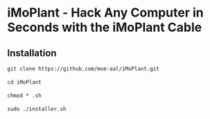 # iMoPlant - Hack Any Computer in Seconds with the iMoPlant Cable


## Installation

`git clone https://github.com/moe-aal/iMoPlant.git` </br>
</br>
`cd iMoPlant` </br>
</br>
`chmod * .sh` </br>
</br>
`sudo ./installer.sh` </br>
</br>
